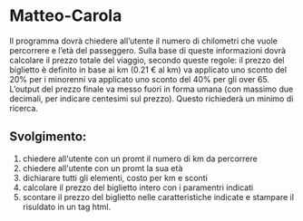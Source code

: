 Matteo-Carola
===
Il programma dovrà chiedere all’utente il numero di chilometri che vuole percorrere e l’età del passeggero.
Sulla base di queste informazioni dovrà calcolare il prezzo totale del viaggio, secondo queste regole:
il prezzo del biglietto è definito in base ai km (0.21 € al km)
va applicato uno sconto del 20% per i minorenni
va applicato uno sconto del 40% per gli over 65.
L’output del prezzo finale va messo fuori in forma umana (con massimo due decimali, per indicare centesimi sul prezzo). Questo richiederà un minimo di ricerca.

## Svolgimento: 
1. chiedere all'utente con un promt il numero di km da percorrere
2. chiedere all'utente con un promt la sua età
3. dichiarare tutti gli elementi, costo per km e sconti
4. calcolare il prezzo del biglietto intero con i paramentri indicati
5. scontare il prezzo del biglietto nelle caratteristiche indicate e stampare il risuldato in un tag html.
